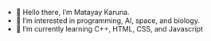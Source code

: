 - 👋 Hello there, I’m Matayay Karuna.
- 👀 I’m interested in programming, AI, space, and biology.
- 🌱 I’m currently learning C++, HTML, CSS, and Javascript
